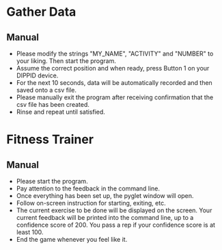 # Gather Data

## Manual
- Please modify the strings "MY_NAME", "ACTIVITY" and "NUMBER" to your liking. Then start the program.
- Assume the correct position and when ready, press Button 1 on your DIPPID device.
- For the next 10 seconds, data will be automatically recorded and then saved onto a csv file.
- Please manually exit the program after receiving confirmation that the csv file has been created.
- Rinse and repeat until satisfied.

# Fitness Trainer

## Manual
- Please start the program.
- Pay attention to the feedback in the command line.
- Once everything has been set up, the pyglet window will open.
- Follow on-screen instruction for starting, exiting, etc.
- The current exercise to be done will be displayed on the screen. Your current feedback will be printed into the command line, up to a confidence score of 200. You pass a rep if your confidence score is at least 100.
- End the game whenever you feel like it.